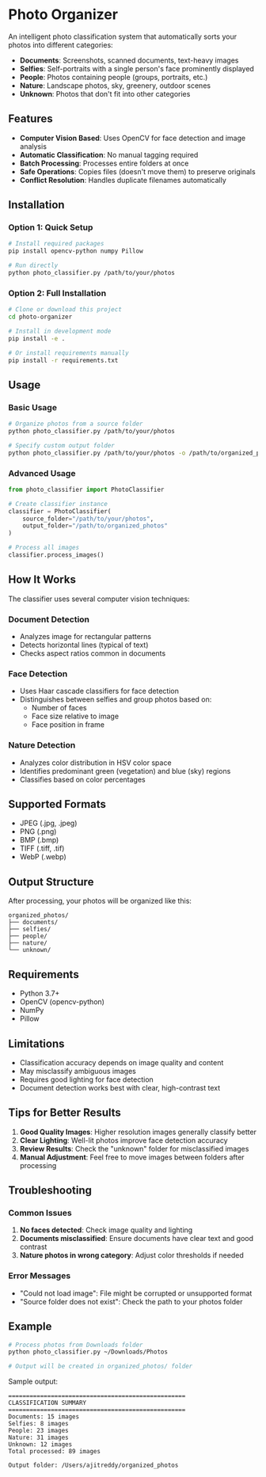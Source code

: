 # Photo Organizer

An intelligent photo classification system that automatically sorts your photos into different categories:

- **Documents**: Screenshots, scanned documents, text-heavy images
- **Selfies**: Self-portraits with a single person's face prominently displayed
- **People**: Photos containing people (groups, portraits, etc.)
- **Nature**: Landscape photos, sky, greenery, outdoor scenes
- **Unknown**: Photos that don't fit into other categories

## Features

- **Computer Vision Based**: Uses OpenCV for face detection and image analysis
- **Automatic Classification**: No manual tagging required
- **Batch Processing**: Processes entire folders at once
- **Safe Operations**: Copies files (doesn't move them) to preserve originals
- **Conflict Resolution**: Handles duplicate filenames automatically

## Installation

### Option 1: Quick Setup
```bash
# Install required packages
pip install opencv-python numpy Pillow

# Run directly
python photo_classifier.py /path/to/your/photos
```

### Option 2: Full Installation
```bash
# Clone or download this project
cd photo-organizer

# Install in development mode
pip install -e .

# Or install requirements manually
pip install -r requirements.txt
```

## Usage

### Basic Usage
```bash
# Organize photos from a source folder
python photo_classifier.py /path/to/your/photos

# Specify custom output folder
python photo_classifier.py /path/to/your/photos -o /path/to/organized_photos
```

### Advanced Usage
```python
from photo_classifier import PhotoClassifier

# Create classifier instance
classifier = PhotoClassifier(
    source_folder="/path/to/your/photos",
    output_folder="/path/to/organized_photos"
)

# Process all images
classifier.process_images()
```

## How It Works

The classifier uses several computer vision techniques:

### Document Detection
- Analyzes image for rectangular patterns
- Detects horizontal lines (typical of text)
- Checks aspect ratios common in documents

### Face Detection
- Uses Haar cascade classifiers for face detection
- Distinguishes between selfies and group photos based on:
  - Number of faces
  - Face size relative to image
  - Face position in frame

### Nature Detection
- Analyzes color distribution in HSV color space
- Identifies predominant green (vegetation) and blue (sky) regions
- Classifies based on color percentages

## Supported Formats

- JPEG (.jpg, .jpeg)
- PNG (.png)
- BMP (.bmp)
- TIFF (.tiff, .tif)
- WebP (.webp)

## Output Structure

After processing, your photos will be organized like this:
```
organized_photos/
├── documents/
├── selfies/
├── people/
├── nature/
└── unknown/
```

## Requirements

- Python 3.7+
- OpenCV (opencv-python)
- NumPy
- Pillow

## Limitations

- Classification accuracy depends on image quality and content
- May misclassify ambiguous images
- Requires good lighting for face detection
- Document detection works best with clear, high-contrast text

## Tips for Better Results

1. **Good Quality Images**: Higher resolution images generally classify better
2. **Clear Lighting**: Well-lit photos improve face detection accuracy
3. **Review Results**: Check the "unknown" folder for misclassified images
4. **Manual Adjustment**: Feel free to move images between folders after processing

## Troubleshooting

### Common Issues

1. **No faces detected**: Check image quality and lighting
2. **Documents misclassified**: Ensure documents have clear text and good contrast
3. **Nature photos in wrong category**: Adjust color thresholds if needed

### Error Messages

- "Could not load image": File might be corrupted or unsupported format
- "Source folder does not exist": Check the path to your photos folder

## Example

```bash
# Process photos from Downloads folder
python photo_classifier.py ~/Downloads/Photos

# Output will be created in organized_photos/ folder
```

Sample output:
```
==================================================
CLASSIFICATION SUMMARY
==================================================
Documents: 15 images
Selfies: 8 images
People: 23 images
Nature: 31 images
Unknown: 12 images
Total processed: 89 images

Output folder: /Users/ajitreddy/organized_photos
```
